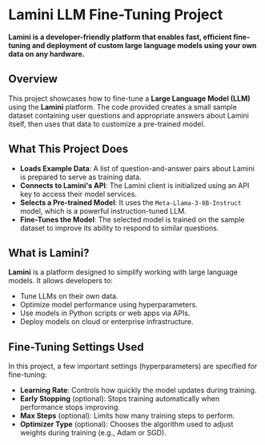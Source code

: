 # Lamini LLM Fine-Tuning Project

**Lamini is a developer-friendly platform that enables fast, efficient fine-tuning and deployment of custom large language models using your own data on any hardware.**

## Overview

This project showcases how to fine-tune a **Large Language Model (LLM)** using the **Lamini** platform. The code provided creates a small sample dataset containing user questions and appropriate answers about Lamini itself, then uses that data to customize a pre-trained model.

## What This Project Does

* **Loads Example Data**: A list of question-and-answer pairs about Lamini is prepared to serve as training data.
* **Connects to Lamini's API**: The Lamini client is initialized using an API key to access their model services.
* **Selects a Pre-trained Model**: It uses the `Meta-Llama-3-8B-Instruct` model, which is a powerful instruction-tuned LLM.
* **Fine-Tunes the Model**: The selected model is trained on the sample dataset to improve its ability to respond to similar questions.

## What is Lamini?

**Lamini** is a platform designed to simplify working with large language models. It allows developers to:

* Tune LLMs on their own data.
* Optimize model performance using hyperparameters.
* Use models in Python scripts or web apps via APIs.
* Deploy models on cloud or enterprise infrastructure.


## Fine-Tuning Settings Used

In this project, a few important settings (hyperparameters) are specified for fine-tuning:

* **Learning Rate**: Controls how quickly the model updates during training.
* **Early Stopping** (optional): Stops training automatically when performance stops improving.
* **Max Steps** (optional): Limits how many training steps to perform.
* **Optimizer Type** (optional): Chooses the algorithm used to adjust weights during training (e.g., Adam or SGD).

